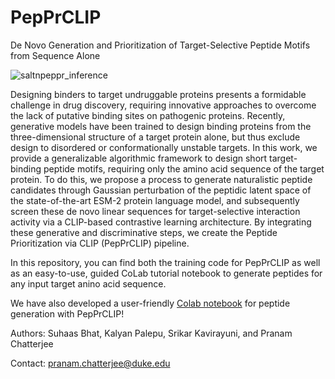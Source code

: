 # PepPrCLIP
De Novo Generation and Prioritization of Target-Selective Peptide Motifs from Sequence Alone

![saltnpeppr_inference](https://user-images.githubusercontent.com/106272333/196185861-40837a34-2164-4a95-bdf0-30ce9b4b4b9f.png)

Designing binders to target undruggable proteins presents a formidable challenge in drug discovery, requiring innovative approaches to overcome the lack of putative binding sites on pathogenic proteins. Recently, generative models have been trained to design binding proteins from the three-dimensional structure of a target protein alone, but thus exclude design to disordered or conformationally unstable targets. In this work, we provide a generalizable algorithmic framework to design short target-binding peptide motifs, requiring only the amino acid sequence of the target protein. To do this, we propose a process to generate naturalistic peptide candidates through Gaussian perturbation of the peptidic latent space of the state-of-the-art ESM-2 protein language model, and subsequently screen these de novo linear sequences for target-selective interaction activity via a CLIP-based contrastive learning architecture. By integrating these generative and discriminative steps, we create the Peptide Prioritization via CLIP (PepPrCLIP) pipeline.

In this repository, you can find both the training code for PepPrCLIP as well as an easy-to-use, guided CoLab tutorial notebook to generate peptides for any input target anino acid sequence. 

We have also developed a user-friendly [Colab notebook](https://colab.research.google.com/drive/177k3Q57beUvXYrg8MQrS_QNmI9P9jlZu#scrollTo=gVHaTpIfYVQC) for peptide generation with PepPrCLIP!

Authors: Suhaas Bhat, Kalyan Palepu, Srikar Kavirayuni, and Pranam Chatterjee

Contact: pranam.chatterjee@duke.edu
